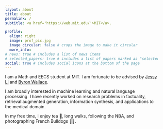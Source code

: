 ```yaml
---
layout: about
title: about
permalink: /
subtitle: <a href='https://web.mit.edu/'>MIT</a>.

profile:
  align: right
  image: prof_pic.jpg
  image_circular: false # crops the image to make it circular
  more_info:
# news: true # includes a list of news items
# selected_papers: true # includes a list of papers marked as "selected={true}"
social: true # includes social icons at the bottom of the page
---
```


I am a Math and EECS student at MIT. I am fortunate to be advised by [Jessy Li](https://jessyli.com/) and [Byron Wallace](https://www.byronwallace.com/).

I am broadly interested in machine learning and natural language processing. I have recently worked on research problems in factuality, retrieval augmented generation, information synthesis, and applications to the medical domain.

In my free time, I enjoy tea 🍵, long walks, following the NBA, and photographing French Bulldogs 📸🐶.
